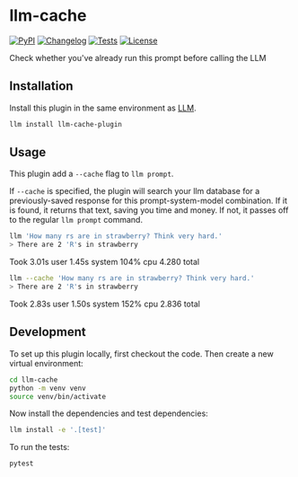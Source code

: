 # llm-cache

[![PyPI](https://img.shields.io/pypi/v/llm-cache-plugin.svg)](https://pypi.org/project/llm-cache-plugin/)
[![Changelog](https://img.shields.io/github/v/release/kevinschaul/llm-cache-plugin?include_prereleases&label=changelog)](https://github.com/kevinschaul/llm-cache-plugin/releases)
[![Tests](https://github.com/kevinschaul/llm-cache-plugin/actions/workflows/test.yml/badge.svg)](https://github.com/kevinschaul/llm-cache-plugin/actions/workflows/test.yml)
[![License](https://img.shields.io/badge/license-Apache%202.0-blue.svg)](https://github.com/kevinschaul/llm-cache-plugin/blob/main/LICENSE)

Check whether you've already run this prompt before calling the LLM

## Installation

Install this plugin in the same environment as [LLM](https://llm.datasette.io/).

```bash
llm install llm-cache-plugin
```

## Usage

This plugin add a `--cache` flag to `llm prompt`.

If `--cache` is specified, the plugin will search your llm database for a previously-saved response for this prompt-system-model combination. If it is found, it returns that text, saving you time and money. If not, it passes off to the regular `llm prompt` command.

```bash
llm 'How many rs are in strawberry? Think very hard.'
> There are 2 'R's in strawberry
```

Took 3.01s user 1.45s system 104% cpu 4.280 total

```bash
llm --cache 'How many rs are in strawberry? Think very hard.'
> There are 2 'R's in strawberry
```

Took 2.83s user 1.50s system 152% cpu 2.836 total

## Development

To set up this plugin locally, first checkout the code. Then create a new virtual environment:

```bash
cd llm-cache
python -m venv venv
source venv/bin/activate
```

Now install the dependencies and test dependencies:

```bash
llm install -e '.[test]'
```

To run the tests:

```bash
pytest
```
